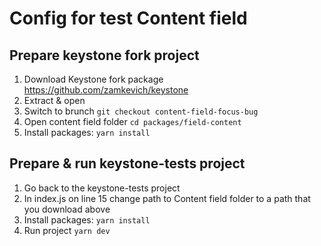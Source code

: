 # Config for test Content field


## Prepare keystone fork project 
1. Download Keystone fork package https://github.com/zamkevich/keystone
2. Extract & open
3. Switch to brunch ```git checkout content-field-focus-bug```
4. Open content field folder ```cd packages/field-content```
5. Install packages: ```yarn install```

## Prepare & run keystone-tests project 
1. Go back to the keystone-tests project
2. In index.js on line 15 change path to Content field folder to a path that you download above
3. Install packages: ```yarn install```
4. Run project ```yarn dev```